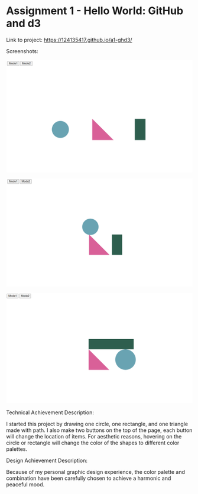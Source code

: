 Assignment 1 - Hello World: GitHub and d3  
===
Link to project: https://124135417.github.io/a1-ghd3/



Screenshots:

![Settings Window](https://raw.githubusercontent.com/124135417/a1-ghd3/master/Screenshot1.png)

![Settings Window](https://raw.githubusercontent.com/124135417/a1-ghd3/master/Screenshot2.png)

![Settings Window](https://raw.githubusercontent.com/124135417/a1-ghd3/master/Screenshot3.png)



Technical Achievement Description:

I started this project by drawing one circle, one rectangle, and one triangle made with path. I also make two buttons on the top of the page, each button will change the location of items. For aesthetic reasons, hovering on the circle or rectangle will change the color of the shapes to different color palettes.


Design Achievement Description:

Because of my personal graphic design experience, the color palette and combination have been carefully chosen to achieve a harmonic and peaceful mood.